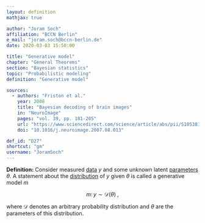 ```yaml
---
layout: definition
mathjax: true

author: "Joram Soch"
affiliation: "BCCN Berlin"
e_mail: "joram.soch@bccn-berlin.de"
date: 2020-03-03 15:50:00

title: "Generative model"
chapter: "General Theorems"
section: "Bayesian statistics"
topic: "Probabilistic modeling"
definition: "Generative model"

sources:
  - authors: "Friston et al."
    year: 2008
    title: "Bayesian decoding of brain images"
    in: "NeuroImage"
    pages: "vol. 39, pp. 181-205"
    url: "https://www.sciencedirect.com/science/article/abs/pii/S1053811907007203"
    doi: "10.1016/j.neuroimage.2007.08.013"

def_id: "D27"
shortcut: "gm"
username: "JoramSoch"
---
```



**Definition:** Consider measured [data](/D/data) $y$ and some unknown latent [parameters](/D/para) $\theta$. A statement about the [distribution](/D/dist) of $y$ given $\theta$ is called a generative model $m$

$$ \label{eq:gm}
m: \, y \sim \mathcal{D}(\theta) \; ,
$$

where $\mathcal{D}$ denotes an arbitrary probability distribution and $\theta$ are the parameters of this distribution.